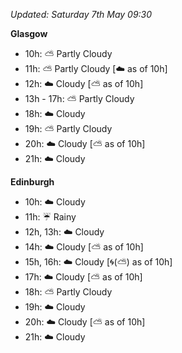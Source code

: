 *Updated: Saturday 7th May 09:30*

**Glasgow**

* 10h: :partly_sunny: Partly Cloudy
* 11h: :partly_sunny: Partly Cloudy [:cloud: as of 10h]
* 12h: :cloud: Cloudy [:partly_sunny: as of 10h]
* 13h - 17h: :partly_sunny: Partly Cloudy
* 18h: :cloud: Cloudy
* 19h: :partly_sunny: Partly Cloudy
* 20h: :cloud: Cloudy [:partly_sunny: as of 10h]
* 21h: :cloud: Cloudy

**Edinburgh**

* 10h: :cloud: Cloudy
* 11h: :umbrella: Rainy
* 12h, 13h: :cloud: Cloudy
* 14h: :cloud: Cloudy [:partly_sunny: as of 10h]
* 15h, 16h: :cloud: Cloudy [:cyclone:(:partly_sunny:) as of 10h]
* 17h: :cloud: Cloudy [:partly_sunny: as of 10h]
* 18h: :partly_sunny: Partly Cloudy
* 19h: :cloud: Cloudy
* 20h: :cloud: Cloudy [:partly_sunny: as of 10h]
* 21h: :cloud: Cloudy
